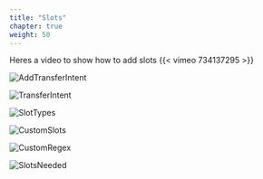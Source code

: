 ```yaml
---
title: "Slots"
chapter: true
weight: 50
---
```


Heres a video to show how to add slots
{{< vimeo 734137295 >}}


![AddTransferIntent](/images/addingslotIntnt.PNG)

![TransferIntent](/images/Transferfundsintent.PNG)

![SlotTypes](/images/SlotsnSlotTypes.PNG)

![CustomSlots](/images/CustomSlots.PNG)

![CustomRegex](/images/CustomRegex.PNG)

![SlotsNeeded](/images/SlotsNeeded.PNG)



